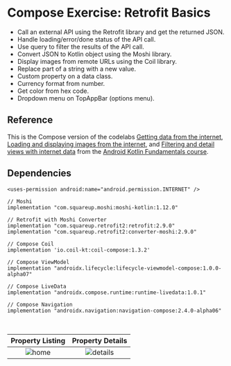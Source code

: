 # Compose Exercise: Retrofit Basics
- Call an external API using the Retrofit library and get the returned JSON.
- Handle loading/error/done status of the API call.
- Use query to filter the results of the API call.
- Convert JSON to Kotlin object using the Moshi library.
- Display images from remote URLs using the Coil library.
- Replace part of a string with a new value.
- Custom property on a data class.
- Currency format from number.
- Get color from hex code.
- Dropdown menu on TopAppBar (options menu).

## Reference
This is the Compose version of the codelabs [Getting data from the internet](https://codelabs.developers.google.com/codelabs/kotlin-android-training-internet-data/), [Loading and displaying images from the internet](https://codelabs.developers.google.com/codelabs/kotlin-android-training-internet-images/), and [Filtering and detail views with internet data](https://codelabs.developers.google.com/codelabs/kotlin-android-training-internet-filtering/) from the [Android Kotlin Fundamentals course](https://developer.android.com/courses/kotlin-android-fundamentals/toc).

## Dependencies
```
<uses-permission android:name="android.permission.INTERNET" />
```

```
// Moshi
implementation "com.squareup.moshi:moshi-kotlin:1.12.0"

// Retrofit with Moshi Converter
implementation "com.squareup.retrofit2:retrofit:2.9.0"
implementation "com.squareup.retrofit2:converter-moshi:2.9.0"

// Compose Coil
implementation 'io.coil-kt:coil-compose:1.3.2'

// Compose ViewModel
implementation "androidx.lifecycle:lifecycle-viewmodel-compose:1.0.0-alpha07"

// Compose LiveData
implementation "androidx.compose.runtime:runtime-livedata:1.0.1"

// Compose Navigation
implementation "androidx.navigation:navigation-compose:2.4.0-alpha06"
```

<br />

|Property Listing|Property Details|
|:---:|:---:|
|![home](https://user-images.githubusercontent.com/67064997/130318548-b76396d4-b792-4b66-9e7c-663f95e5e059.png)|![details](https://user-images.githubusercontent.com/67064997/130318552-70340799-a2d4-4c54-a922-bac9ac3fb5a4.png)|
